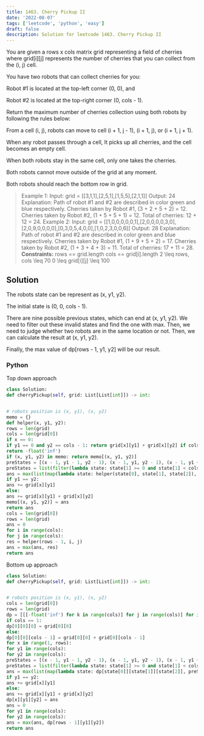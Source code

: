 ```yaml
---
title: 1463. Cherry Pickup II
date: '2022-08-07'
tags: ['leetcode', 'python', 'easy']
draft: false
description: Solution for leetcode 1463. Cherry Pickup II
---
```



You are given a rows x cols matrix grid representing a field of cherries where grid[i][j] represents the number of cherries that you can collect from the (i, j) cell.

You have two robots that can collect cherries for you:

Robot #1 is located at the top-left corner (0, 0), and

Robot #2 is located at the top-right corner (0, cols - 1).

Return the maximum number of cherries collection using both robots by following the rules below:

From a cell (i, j), robots can move to cell (i + 1, j - 1), (i + 1, j), or (i + 1, j + 1).

When any robot passes through a cell, It picks up all cherries, and the cell becomes an empty cell.

When both robots stay in the same cell, only one takes the cherries.

Both robots cannot move outside of the grid at any moment.

Both robots should reach the bottom row in grid.

> Example 1:
> Input: grid = [[3,1,1],[2,5,1],[1,5,5],[2,1,1]]
> Output: 24
> Explanation: Path of robot #1 and #2 are described in color green and blue respectively.
> Cherries taken by Robot #1, (3 + 2 + 5 + 2) = 12.
> Cherries taken by Robot #2, (1 + 5 + 5 + 1) = 12.
> Total of cherries: 12 + 12 = 24.
> Example 2:
> Input: grid = [[1,0,0,0,0,0,1],[2,0,0,0,0,3,0],[2,0,9,0,0,0,0],[0,3,0,5,4,0,0],[1,0,2,3,0,0,6]]
> Output: 28
> Explanation: Path of robot #1 and #2 are described in color green and blue respectively.
> Cherries taken by Robot #1, (1 + 9 + 5 + 2) = 17.
> Cherries taken by Robot #2, (1 + 3 + 4 + 3) = 11.
> Total of cherries: 17 + 11 = 28.
**Constraints:**
> rows == grid.length
> cols == grid[i].length
> 2 <TeX>\leq</TeX> rows, cols <TeX>\leq</TeX> 70
> 0 <TeX>\leq</TeX> grid[i][j] <TeX>\leq</TeX> 100


## Solution
The robots state can be represent as (x, y1, y2).

The initial state is (0, 0, cols - 1).

There are nine possible previous states, which can end at (x, y1, y2). We need to filter out these invalid states and find the one with max. Then, we need to judge whether two robots are in the same location or not. Then, we can calculate the result at (x, y1, y2).

Finally, the max value of dp[rows - 1, y1, y2] will be our result.




### Python
Top down approach
```python
class Solution:
def cherryPickup(self, grid: List[List[int]]) -> int:


# robots position is (x, y1), (x, y2)
memo = {}
def helper(x, y1, y2):
rows = len(grid)
cols = len(grid[0])
if x == 0:
if y1 == 0 and y2 == cols - 1: return grid[x][y1] + grid[x][y2] if cols > 1 else grid[x][y1]
return -float('inf')
if (x, y1, y2) in memo: return memo[(x, y1, y2)]
preStates = [(x - 1, y1 - 1, y2 - 1), (x - 1, y1, y2 - 1), (x - 1, y1 + 1, y2 - 1),  (x - 1, y1 - 1, y2), (x - 1, y1, y2), (x - 1, y1 + 1, y2), (x - 1, y1 - 1, y2 + 1), (x - 1, y1, y2 + 1), (x - 1, y1 + 1, y2 + 1)]
preStates = list(filter(lambda state: state[1] >= 0 and state[1] < cols and state[2] >= 0 and state[2] < cols , preStates))
ans = max(list(map(lambda state: helper(state[0], state[1], state[2]), preStates)))
if y1 == y2:
ans += grid[x][y1]
else:
ans += grid[x][y1] + grid[x][y2]
memo[(x, y1, y2)] = ans
return ans
cols = len(grid[0])
rows = len(grid)
ans = 0
for i in range(cols):
for j in range(cols):
res = helper(rows - 1, i, j)
ans = max(ans, res)
return ans
```
Bottom up approach
```python
class Solution:
def cherryPickup(self, grid: List[List[int]]) -> int:


# robots position is (x, y1), (x, y2)
cols = len(grid[0])
rows = len(grid)
dp = [[[-float('inf') for k in range(cols)] for j in range(cols)] for i in range(rows)]
if cols == 1:
dp[0][0][0] = grid[0][0]
else:
dp[0][0][cols - 1] = grid[0][0] + grid[0][cols - 1]
for x in range(1, rows):
for y1 in range(cols):
for y2 in range(cols):
preStates = [(x - 1, y1 - 1, y2 - 1), (x - 1, y1, y2 - 1), (x - 1, y1 + 1, y2 - 1),  (x - 1, y1 - 1, y2), (x - 1, y1, y2), (x - 1, y1 + 1, y2), (x - 1, y1 - 1, y2 + 1), (x - 1, y1, y2 + 1), (x - 1, y1 + 1, y2 + 1)]
preStates = list(filter(lambda state: state[1] >= 0 and state[1] < cols and state[2] >= 0 and state[2] < cols , preStates))
ans = max(list(map(lambda state: dp[state[0]][state[1]][state[2]], preStates)))
if y1 == y2:
ans += grid[x][y1]
else:
ans += grid[x][y1] + grid[x][y2]
dp[x][y1][y2] = ans
ans = 0
for y1 in range(cols):
for y2 in range(cols):
ans = max(ans, dp[rows - 1][y1][y2])
return ans
```